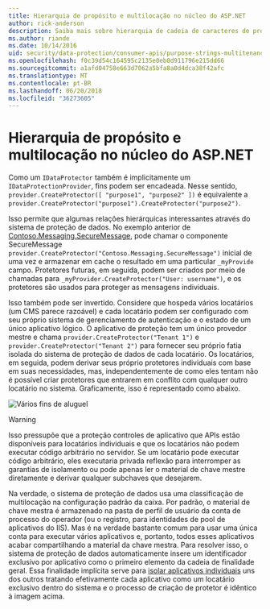 ```yaml
---
title: Hierarquia de propósito e multilocação no núcleo do ASP.NET
author: rick-anderson
description: Saiba mais sobre hierarquia de cadeia de caracteres de propósito e multilocação como ele se relaciona com as APIs de proteção de dados do ASP.NET Core.
ms.author: riande
ms.date: 10/14/2016
uid: security/data-protection/consumer-apis/purpose-strings-multitenancy
ms.openlocfilehash: f0c39d54c164595c2135e0eb0d911796e215dd66
ms.sourcegitcommit: a1afd04758e663d7062a5bfa8a0d4dca38f42afc
ms.translationtype: MT
ms.contentlocale: pt-BR
ms.lasthandoff: 06/20/2018
ms.locfileid: "36273605"
---
```

# <a name="purpose-hierarchy-and-multi-tenancy-in-aspnet-core"></a>Hierarquia de propósito e multilocação no núcleo do ASP.NET

Como um `IDataProtector` também é implicitamente um `IDataProtectionProvider`, fins podem ser encadeada. Nesse sentido, `provider.CreateProtector([ "purpose1", "purpose2" ])` é equivalente a `provider.CreateProtector("purpose1").CreateProtector("purpose2")`.

Isso permite que algumas relações hierárquicas interessantes através do sistema de proteção de dados. No exemplo anterior de [Contoso.Messaging.SecureMessage](xref:security/data-protection/consumer-apis/purpose-strings#data-protection-contoso-purpose), pode chamar o componente SecureMessage `provider.CreateProtector("Contoso.Messaging.SecureMessage")` inicial de uma vez e armazenar em cache o resultado em uma particular `_myProvide` campo. Protetores futuras, em seguida, podem ser criados por meio de chamadas para `_myProvider.CreateProtector("User: username")`, e os protetores são usados para proteger as mensagens individuais.

Isso também pode ser invertido. Considere que hospeda vários locatários (um CMS parece razoável) e cada locatário podem ser configurado com seu próprio sistema de gerenciamento de autenticação e o estado de um único aplicativo lógico. O aplicativo de proteção tem um único provedor mestre e chama `provider.CreateProtector("Tenant 1")` e `provider.CreateProtector("Tenant 2")` para fornecer seu próprio fatia isolada do sistema de proteção de dados de cada locatário. Os locatários, em seguida, podem derivar seus próprio protetores individuais com base em suas necessidades, mas, independentemente de como eles tentam não é possível criar protetores que entrarem em conflito com qualquer outro locatário no sistema. Graficamente, isso é representado como abaixo.

![Vários fins de aluguel](purpose-strings-multitenancy/_static/purposes-multi-tenancy.png)

>[!WARNING]
> Isso pressupõe que a proteção controles de aplicativo que APIs estão disponíveis para locatários individuais e que os locatários não podem executar código arbitrário no servidor. Se um locatário pode executar código arbitrário, eles executaria privada reflexão para interromper as garantias de isolamento ou pode apenas ler o material de chave mestre diretamente e derivar qualquer subchaves que desejarem.

Na verdade, o sistema de proteção de dados usa uma classificação de multilocação na configuração padrão da caixa. Por padrão, o material de chave mestra é armazenado na pasta de perfil de usuário da conta de processo do operador (ou o registro, para identidades de pool de aplicativos do IIS). Mas é na verdade bastante comum para usar uma única conta para executar vários aplicativos e, portanto, todos esses aplicativos acabar compartilhando a material da chave mestra. Para resolver isso, o sistema de proteção de dados automaticamente insere um identificador exclusivo por aplicativo como o primeiro elemento da cadeia de finalidade geral. Essa finalidade implícita serve para [isolar aplicativos individuais](xref:security/data-protection/configuration/overview#per-application-isolation) uns dos outros tratando efetivamente cada aplicativo como um locatário exclusivo dentro do sistema e o processo de criação de protetor é idêntico à imagem acima.
